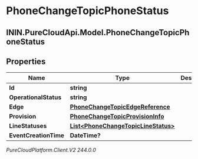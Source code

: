 # PhoneChangeTopicPhoneStatus

## ININ.PureCloudApi.Model.PhoneChangeTopicPhoneStatus

## Properties

|Name | Type | Description | Notes|
|------------ | ------------- | ------------- | -------------|
| **Id** | **string** |  | [optional] |
| **OperationalStatus** | **string** |  | [optional] |
| **Edge** | [**PhoneChangeTopicEdgeReference**](PhoneChangeTopicEdgeReference) |  | [optional] |
| **Provision** | [**PhoneChangeTopicProvisionInfo**](PhoneChangeTopicProvisionInfo) |  | [optional] |
| **LineStatuses** | [**List&lt;PhoneChangeTopicLineStatus&gt;**](PhoneChangeTopicLineStatus) |  | [optional] |
| **EventCreationTime** | **DateTime?** |  | [optional] |



_PureCloudPlatform.Client.V2 244.0.0_
